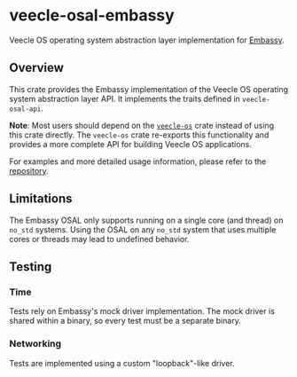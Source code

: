 # veecle-osal-embassy

Veecle OS operating system abstraction layer implementation for [Embassy](https://github.com/embassy-rs/embassy).

## Overview

This crate provides the Embassy implementation of the Veecle OS operating system abstraction layer API.
It implements the traits defined in `veecle-osal-api`.

**Note**: Most users should depend on the [`veecle-os`](https://crates.io/crates/veecle-os) crate instead of using this crate directly.
The `veecle-os` crate re-exports this functionality and provides a more complete API for building Veecle OS applications.

For examples and more detailed usage information, please refer to the [repository](https://github.com/veecle/veecle-os).

## Limitations

The Embassy OSAL only supports running on a single core (and thread) on `no_std` systems.
Using the OSAL on any `no_std` system that uses multiple cores or threads may lead to undefined behavior.

## Testing

### Time

Tests rely on Embassy's mock driver implementation.
The mock driver is shared within a binary, so every test must be a separate binary.

### Networking

Tests are implemented using a custom "loopback"-like driver.
